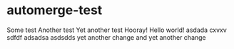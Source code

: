# automerge-test

Some test
Another test
Yet another test
Hooray!
Hello world!
asdada
cxvxv
sdfdf
adsadsa
asdsdds
yet another change
and yet another change
